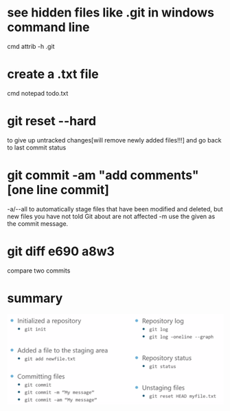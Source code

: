 # see hidden files like .git in windows command line
cmd
attrib -h .git

# create a .txt file 
cmd
notepad todo.txt

# git reset --hard
to give up untracked changes[will remove newly added files!!!] and go back to last commit status

# git commit -am "add comments"    [one line commit]
-a/--all  to automatically stage files that have been modified and deleted, but new files you have not told Git about are not affected
-m <msg>  use the given <msg> as the commit message.
  
  # git diff e690 a8w3
  compare two commits
  
  # summary
  ![git add commit](https://github.com/wuscier/notes/blob/master/imgs/add_commit.png)

